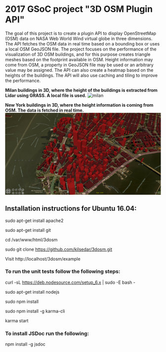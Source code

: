 # 2017 GSoC project "3D OSM Plugin API"

The goal of this project is to create a plugin API to display OpenStreetMap (OSM) data on NASA Web World Wind virtual globe in three dimensions. The API fetches the OSM data in real time based on a bounding box or uses a local OSM GeoJSON file. The project focuses on the performance of the visualization of 3D OSM buildings, and for this purpose creates triangle meshes based on the footprint available in OSM. Height information may come from OSM, a property in GeoJSON file may be used or an arbitrary value may be assigned. The API can also create a heatmap based on the heights of the buildings. The API will also use caching and tiling to improve the performance.

<b>Milan buildings in 3D, where the height of the buildings is extracted from Lidar using GRASS. A local file is used.</b>
![milan](example/screenshots/milan.png)

<b>New York buildings in 3D, where the height information is coming from OSM. The data is fetched in real time.</b>
![newYork](example/screenshots/newYork_2.png)

## Installation instructions for Ubuntu 16.04:

sudo apt-get install apache2

sudo apt-get install git

cd /var/www/html/3dosm

sudo git clone https://github.com/kilsedar/3dosm.git

Visit http://localhost/3dosm/example

### To run the unit tests follow the following steps:

curl -sL https://deb.nodesource.com/setup_6.x | sudo -E bash -

sudo apt-get install nodejs

sudo npm install

sudo npm install -g karma-cli

karma start

### To install JSDoc run the following:

npm install -g jsdoc
